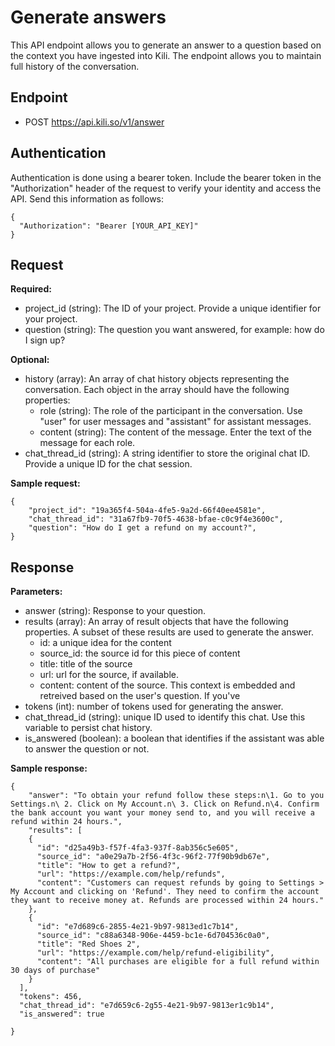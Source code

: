 # Generate answers

This API endpoint allows you to generate an answer to a question based on the context you have ingested into Kili. The endpoint allows you to maintain full history of the conversation.

## Endpoint

- POST https://api.kili.so/v1/answer

## Authentication

Authentication is done using a bearer token. Include the bearer token in the "Authorization" header of the request to verify your identity and access the API. Send this information as follows:

```
{
  "Authorization": "Bearer [YOUR_API_KEY]"
}
```

## Request

**Required:**

- project_id (string): The ID of your project. Provide a unique identifier for your project.
- question (string): The question you want answered, for example: how do I sign up?

**Optional:**

- history (array): An array of chat history objects representing the conversation. Each object in the array should have the following properties:
  - role (string): The role of the participant in the conversation. Use "user" for user messages and "assistant" for assistant messages.
  - content (string): The content of the message. Enter the text of the message for each role.
- chat_thread_id (string): A string identifier to store the original chat ID. Provide a unique ID for the chat session.

**Sample request:**

```
{
	"project_id": "19a365f4-504a-4fe5-9a2d-66f40ee4581e",
	"chat_thread_id": "31a67fb9-70f5-4638-bfae-c0c9f4e3600c",
	"question": "How do I get a refund on my account?",
}
```

## Response

**Parameters:**

- answer (string): Response to your question.
- results (array): An array of result objects that have the following properties. A subset of these results are used to generate the answer.
  - id: a unique idea for the content
  - source_id: the source id for this piece of content
  - title: title of the source
  - url: url for the source, if available.
  - content: content of the source. This context is embedded and retreived based on the user's question. If you've
- tokens (int): number of tokens used for generating the answer.
- chat_thread_id (string): unique ID used to identify this chat. Use this variable to persist chat history.
- is_answered (boolean): a boolean that identifies if the assistant was able to answer the question or not.

**Sample response:**

```
{
	"answer": "To obtain your refund follow these steps:n\1. Go to you Settings.n\ 2. Click on My Account.n\ 3. Click on Refund.n\4. Confirm the bank account you want your money send to, and you will receive a refund within 24 hours.",
	"results": [
    {
      "id": "d25a49b3-f57f-4fa3-937f-8ab356c5e605",
      "source_id": "a0e29a7b-2f56-4f3c-96f2-77f90b9db67e",
      "title": "How to get a refund?",
      "url": "https://example.com/help/refunds",
      "content": "Customers can request refunds by going to Settings > My Account and clicking on 'Refund'. They need to confirm the account they want to receive money at. Refunds are processed within 24 hours."
    },
    {
      "id": "e7d689c6-2855-4e21-9b97-9813ed1c7b14",
      "source_id": "c88a6348-906e-4459-bc1e-6d704536c0a0",
      "title": "Red Shoes 2",
      "url": "https://example.com/help/refund-eligibility",
      "content": "All purchases are eligible for a full refund within 30 days of purchase"
    }
  ],
  "tokens": 456,
  "chat_thread_id": "e7d659c6-2g55-4e21-9b97-9813er1c9b14",
  "is_answered": true

}
```

